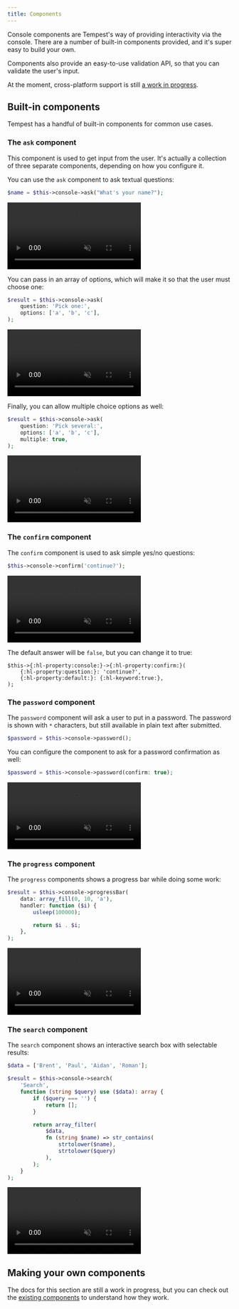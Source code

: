 ```yaml
---
title: Components
---
```


Console components are Tempest's way of providing interactivity via the console. There are a number
of built-in components provided, and it's super easy to build your own.

Components also provide an easy-to-use validation API, so that you can validate the user's input.

At the moment, cross-platform support is
still [a work in progress](https://github.com/tempestphp/tempest-console/issues/9).

## Built-in components

Tempest has a handful of built-in components for common use cases.

### The `ask` component

This component is used to get input from the user. It's actually a collection of three separate
components, depending on how you configure it.

You can use the `ask` component to ask textual questions:

```php
$name = $this->console->ask("What's your name?");
```

<video autoplay muted controls loop>
  <source src="/img/ask-a.mp4" type="video/mp4" />
</video>

You can pass in an array of options, which will make it so that the user must choose one:

```php
$result = $this->console->ask(
    question: 'Pick one:',
    options: ['a', 'b', 'c'],
);
```

<video autoplay muted controls loop>
  <source src="/img/ask-b.mp4" type="video/mp4" />
</video>

Finally, you can allow multiple choice options as well:

```php
$result = $this->console->ask(
    question: 'Pick several:',
    options: ['a', 'b', 'c'],
    multiple: true,
);
```

<video autoplay muted controls loop>
  <source src="/img/ask-c.mp4" type="video/mp4" />
</video>

### The `confirm` component

The `confirm` component is used to ask simple yes/no questions:

```php
$this->console->confirm('continue?');
```

<video autoplay muted controls loop>
  <source src="/img/confirm.mp4" type="video/mp4" />
</video>

The default answer will be `false`, but you can change it to true:

```
$this->{:hl-property:console:}->{:hl-property:confirm:}(
    {:hl-property:question:}: 'continue?',
    {:hl-property:default:}: {:hl-keyword:true:},
);
```

### The `password` component

The `password` component will ask a user to put in a password. The password is shown with `*` characters, but still available in plain text after submitted.

```php
$password = $this->console->password();
```

You can configure the component to ask for a password confirmation as well:

```php
$password = $this->console->password(confirm: true);
```

<video autoplay muted controls loop>
  <source src="/img/confirm.mp4" type="video/mp4" />
</video>

### The `progress` component

The `progress` components shows a progress bar while doing some work:

```php
$result = $this->console->progressBar(
    data: array_fill(0, 10, 'a'),
    handler: function ($i) {
        usleep(100000);

        return $i . $i;
    },
);
```

<video autoplay muted controls loop>
  <source src="/img/progress.mp4" type="video/mp4" />
</video>

### The `search` component

The `search` component shows an interactive search box with selectable results:

```php
$data = ['Brent', 'Paul', 'Aidan', 'Roman'];

$result = $this->console->search(
    'Search',
    function (string $query) use ($data): array {
        if ($query === '') {
            return [];
        }

        return array_filter(
            $data,
            fn (string $name) => str_contains(
                strtolower($name), 
                strtolower($query)
            ),
        );
    }
);
```

<video autoplay muted controls loop>
  <source src="/img/search.mp4" type="video/mp4" />
</video>

## Making your own components

The docs for this section are still a work in progress, but you can check out the [existing components](https://github.com/tempestphp/tempest-console/tree/main/src/Components) to understand how they work. 